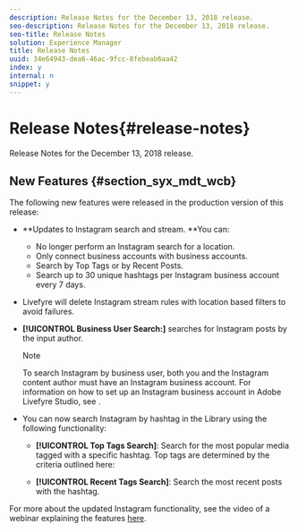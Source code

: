 ```yaml
---
description: Release Notes for the December 13, 2018 release.
seo-description: Release Notes for the December 13, 2018 release.
seo-title: Release Notes
solution: Experience Manager
title: Release Notes
uuid: 34e64943-dea6-46ac-9fcc-8febeab6aa42
index: y
internal: n
snippet: y
---
```


# Release Notes{#release-notes}

Release Notes for the December 13, 2018 release.

## New Features {#section_syx_mdt_wcb}

The following new features were released in the production version of this release:

* **Updates to Instagram search and stream. **You can:

  * No longer perform an Instagram search for a location.
  * Only connect business accounts with business accounts.
  * Search by Top Tags or by Recent Posts.
  * Search up to 30 unique hashtags per Instagram business account every 7 days.

* Livefyre will delete Instagram stream rules with location based filters to avoid failures.
* **[!UICONTROL Business User Search:]** searches for Instagram posts by the input author.

  >[!NOTE]
  >
  >To search Instagram by business user, both you and the Instagram content author must have an Instagram business account. For information on how to set up an Instagram business account in Adobe Livefyre Studio, see [](../c-users-creating-accounts-with-studio-access/t-configure-social-accout-instagram/c-about-instagram-accounts.md#c_about_instagram_accounts).

* You can now search Instagram by hashtag in the Library using the following functionality:

    * **[!UICONTROL Top Tags Search]**: Search for the most popular media tagged with a specific hashtag. Top tags are determined by the criteria outlined here: [](https://developers.facebook.com/docs/instagram-api/reference/hashtag/top-media) 
    
    * **[!UICONTROL Recent Tags Search]**: Search the most recent posts with the hashtag.

For more about the updated Instagram functionality, see the video of a webinar explaining the features [here](https://youtu.be/wRkGc3obaOA).
